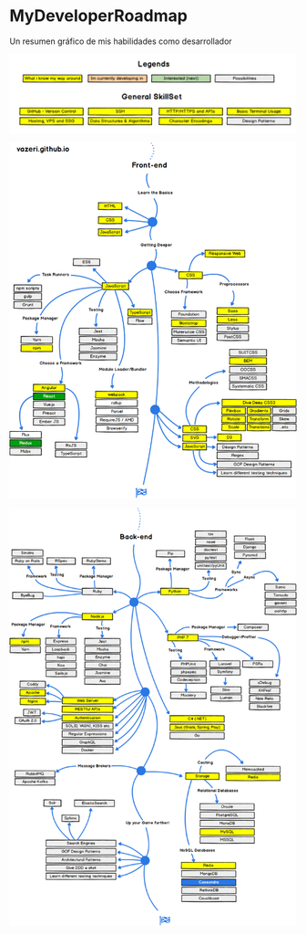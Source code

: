 # MyDeveloperRoadmap
Un resumen gráfico de mis habilidades como desarrollador


![alt text](https://github.com/vazeri/MyDeveloperRoadmap/blob/master/Intro.jpg)


![alt text](https://github.com/vazeri/MyDeveloperRoadmap/blob/master/frontend.png)



![alt text](https://github.com/vazeri/MyDeveloperRoadmap/blob/master/backend.png)
